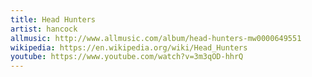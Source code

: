 ```yaml
---
title: Head Hunters
artist: hancock
allmusic: http://www.allmusic.com/album/head-hunters-mw0000649551
wikipedia: https://en.wikipedia.org/wiki/Head_Hunters
youtube: https://www.youtube.com/watch?v=3m3qOD-hhrQ
---
```


